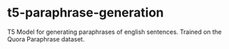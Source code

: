 # t5-paraphrase-generation
​T5 Model for generating paraphrases of english sentences. Trained on the Quora Paraphrase dataset.
